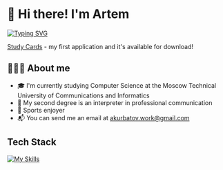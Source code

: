 # 👋 Hi there! I'm Artem
[![Typing SVG](https://readme-typing-svg.herokuapp.com?font=Fira+Code&pause=1000&color=FF6347&background=A2FF2B00&width=435&lines=iOS+Developer)](https://git.io/typing-svg)

<a href="https://apple.co/3sTU9ju" target="_blank">Study Cards</a> - my first application and it's available for download!


## 👨🏻‍💻 About me

- 🎓 I'm currently studying Computer Science at the Moscow Technical University of Communications and Informatics
- 📖 My second degree is an interpreter in professional communication
- 🏀 Sports enjoyer
- 📬 You can send me an email at akurbatov.work@gmail.com

## Tech Stack

[![My Skills](https://skillicons.dev/icons?i=swift,firebase,git&theme=light)](https://skillicons.dev)

